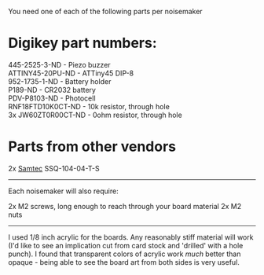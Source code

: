 You need one of each of the following parts per noisemaker

Digikey part numbers:
========
445-2525-3-ND - Piezo buzzer  
ATTINY45-20PU-ND - ATTiny45 DIP-8  
952-1735-1-ND - Battery holder  
P189-ND - CR2032 battery  
PDV-P8103-ND - Photocell  
RNF18FTD10K0CT-ND - 10k resistor, through hole  
3x JW60ZT0R00CT-ND - 0ohm resistor, through hole

Parts from other vendors
========
2x [Samtec](http://www.samtec.com) SSQ-104-04-T-S


---

Each noisemaker will also require:

2x M2 screws, long enough to reach through your board material 
2x M2 nuts

---

I used 1/8 inch acrylic for the boards. Any reasonably stiff material will work (I'd like to see an implication cut from card stock and 'drilled' with a hole punch). I found that transparent colors of acrylic
work *much* better than opaque - being able to see the board art from both sides is very useful.
